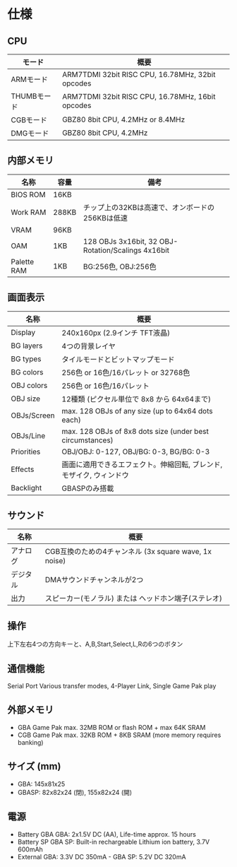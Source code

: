 # 仕様

## CPU

モード | 概要
---- | ----
ARMモード |   ARM7TDMI 32bit RISC CPU, 16.78MHz, 32bit opcodes
THUMBモード |   ARM7TDMI 32bit RISC CPU, 16.78MHz, 16bit opcodes
CGBモード  |   GBZ80 8bit CPU, 4.2MHz or 8.4MHz
DMGモード  |   GBZ80 8bit CPU, 4.2MHz

## 内部メモリ

名称 | 容量 | 備考
---- | ---- | ----
BIOS ROM    | 16KB | 
Work RAM    | 288KB | チップ上の32KBは高速で、オンボードの256KBは低速
VRAM        | 96KB |
OAM         | 1KB | 128 OBJs 3x16bit, 32 OBJ-Rotation/Scalings 4x16bit
Palette RAM | 1KB | BG:256色, OBJ:256色

## 画面表示

名称 | 概要
---- | ----
Display     | 240x160px (2.9インチ TFT液晶)
BG layers   | 4つの背景レイヤ
BG types    | タイルモードとビットマップモード
BG colors   | 256色 or 16色/16パレット or 32768色
OBJ colors  | 256色 or 16色/16パレット
OBJ size    | 12種類 (ピクセル単位で 8x8 から 64x64まで)
OBJs/Screen | max. 128 OBJs of any size (up to 64x64 dots each)
OBJs/Line   | max. 128 OBJs of 8x8 dots size (under best circumstances)
Priorities  | OBJ/OBJ: 0-127, OBJ/BG: 0-3, BG/BG: 0-3
Effects     | 画面に適用できるエフェクト。伸縮回転, ブレンド, モザイク, ウィンドウ
Backlight   | GBASPのみ搭載

## サウンド

名称 | 概要
---- | ----
アナログ | CGB互換のための4チャンネル (3x square wave, 1x noise)
デジタル  | DMAサウンドチャンネルが2つ
出力   | スピーカー(モノラル) または ヘッドホン端子(ステレオ)

## 操作

上下左右4つの方向キーと、A,B,Start,Select,L,Rの6つのボタン

## 通信機能
  
Serial Port  Various transfer modes, 4-Player Link, Single Game Pak play

## 外部メモリ

- GBA Game Pak max. 32MB ROM or flash ROM + max 64K SRAM
- CGB Game Pak max. 32KB ROM + 8KB SRAM (more memory requires banking)

## サイズ (mm)   

- GBA: 145x81x25
- GBASP: 82x82x24 (閉), 155x82x24 (開)

## 電源

- Battery GBA  GBA: 2x1.5V DC (AA), Life-time approx. 15 hours
- Battery SP   GBA SP: Built-in rechargeable Lithium ion battery, 3.7V 600mAh
- External     GBA: 3.3V DC 350mA - GBA SP: 5.2V DC 320mA
